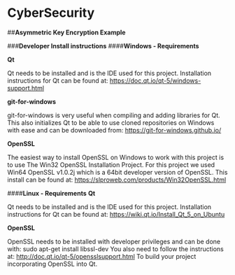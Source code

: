 # **CyberSecurity**

##**Asymmetric Key Encryption Example**

###**Developer Install instructions**
####**Windows - Requirements**

 **Qt**  
  
Qt needs to be installed and is the IDE used for this project.
Installation instructions for Qt can be found at:
https://doc.qt.io/qt-5/windows-support.html

**git-for-windows**  

git-for-windows is very useful when compiling and adding libraries for Qt. This also initializes Qt to be able to use cloned repositories on Windows with ease and can be downloaded from:
https://git-for-windows.github.io/

**OpenSSL**  

The easiest way to install OpenSSL on Windows to work with this project is to use The Win32 OpenSSL Installation Project. For this project we used Win64 OpenSSL v1.0.2j which is a 64bit developer version of OpenSSL. This install can be found at:
https://slproweb.com/products/Win32OpenSSL.html

####**Linux - Requirements**
 **Qt**  
  
Qt needs to be installed and is the IDE used for this project.
Installation instructions for Qt can be found at:
https://wiki.qt.io/Install_Qt_5_on_Ubuntu

**OpenSSL**  

OpenSSL needs to be installed with developer privileges and can be done with:
sudo apt-get install libssl-dev
You also need to follow the instructions at:
http://doc.qt.io/qt-5/opensslsupport.html
To build your project incorporating OpenSSL into Qt.

